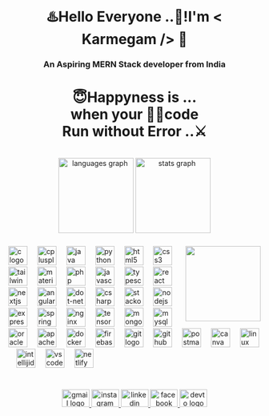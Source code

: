 <br clear="both">
<h1 align="center">♨️Hello Everyone ..👋!I'm < Karmegam /> 👑</h1>
<h3 align="center" style="color:'red'">An Aspiring MERN Stack developer from India</h3>


<h1 align="center">😇Happyness is ...<br>when your 🧑‍💻code <br>Run  without Error ..⚔️</h1>


<br clear="both">

<div align="center">
  <img src="https://github-readme-stats.vercel.app/api/top-langs?username=karmegamm&locale=en&hide_title=false&layout=compact&card_width=320&langs_count=5&theme=dracula&hide_border=false" height="150" alt="languages graph"  />
  <img src="https://github-readme-stats.vercel.app/api?username=karmegamm&hide_title=false&hide_rank=false&show_icons=true&include_all_commits=true&count_private=true&disable_animations=false&theme=dracula&locale=en&hide_border=false" height="150" alt="stats graph"  />
</div>

###

<img align="right" height="150" src="https://i.imgflip.com/65efzo.gif"  />

###

<div align="left">
  <img src="https://cdn.jsdelivr.net/gh/devicons/devicon/icons/c/c-original.svg" height="38" alt="c logo"  />
  <img width="12" />
  <img src="https://cdn.jsdelivr.net/gh/devicons/devicon/icons/cplusplus/cplusplus-original.svg" height="38" alt="cplusplus logo"  />
  <img width="12" />
  <img src="https://skillicons.dev/icons?i=java" height="38" alt="java logo"  />
  <img width="12" />
  <img src="https://cdn.jsdelivr.net/gh/devicons/devicon/icons/python/python-original.svg" height="38" alt="python logo"  />
  <img width="12" />
  <img src="https://cdn.jsdelivr.net/gh/devicons/devicon/icons/html5/html5-original.svg" height="38" alt="html5 logo"  />
  <img width="12" />
  <img src="https://cdn.jsdelivr.net/gh/devicons/devicon/icons/css3/css3-original.svg" height="38" alt="css3 logo"  />
  <img width="12" />
  <img src="https://skillicons.dev/icons?i=tailwind" height="38" alt="tailwindcss logo"  />
  <img width="12" />
  <img src="https://cdn.jsdelivr.net/gh/devicons/devicon/icons/materialui/materialui-original.svg" height="38" alt="materialui logo"  />
  <img width="12" />
  <img src="https://skillicons.dev/icons?i=php" height="38" alt="php logo"  />
  <img width="12" />
  <img src="https://skillicons.dev/icons?i=js" height="38" alt="javascript logo"  />
  <img width="12" />
  <img src="https://skillicons.dev/icons?i=ts" height="38" alt="typescript logo"  />
  <img width="12" />
  <img src="https://cdn.jsdelivr.net/gh/devicons/devicon/icons/react/react-original.svg" height="38" alt="react logo"  />
  <img width="12" />
  <img src="https://skillicons.dev/icons?i=nextjs" height="38" alt="nextjs logo"  />
  <img width="12" />
  <img src="https://cdn.jsdelivr.net/gh/devicons/devicon/icons/angularjs/angularjs-original.svg" height="38" alt="angularjs logo"  />
  <img width="12" />
  <img src="https://cdn.jsdelivr.net/gh/devicons/devicon/icons/dot-net/dot-net-original.svg" height="38" alt="dot-net logo"  />
  <img width="12" />
  <img src="https://cdn.jsdelivr.net/gh/devicons/devicon/icons/csharp/csharp-original.svg" height="38" alt="csharp logo"  />
  <img width="12" />
  <img src="https://skillicons.dev/icons?i=stackoverflow" height="38" alt="stackoverflow logo"  />
  <img width="12" />
  <img src="https://cdn.jsdelivr.net/gh/devicons/devicon/icons/nodejs/nodejs-original.svg" height="38" alt="nodejs logo"  />
  <img width="12" />
  <img src="https://skillicons.dev/icons?i=express" height="38" alt="express logo"  />
  <img width="12" />
  <img src="https://cdn.jsdelivr.net/gh/devicons/devicon/icons/spring/spring-original.svg" height="38" alt="spring logo"  />
  <img width="12" />
  <img src="https://cdn.simpleicons.org/nginx/009639" height="38" alt="nginx logo"  />
  <img width="12" />
  <img src="https://cdn.simpleicons.org/tensorflow/FF6F00" height="38" alt="tensorflow logo"  />
  <img width="12" />
  <img src="https://skillicons.dev/icons?i=mongodb" height="38" alt="mongodb logo"  />
  <img width="12" />
  <img src="https://skillicons.dev/icons?i=mysql" height="38" alt="mysql logo"  />
  <img width="12" />
  <img src="https://cdn.simpleicons.org/oracle/F80000" height="38" alt="oracle logo"  />
  <img width="12" />
  <img src="https://cdn.simpleicons.org/apache/D22128" height="38" alt="apache logo"  />
  <img width="12" />
  <img src="https://cdn.simpleicons.org/docker/2496ED" height="38" alt="docker logo"  />
  <img width="12" />
  <img src="https://skillicons.dev/icons?i=firebase" height="38" alt="firebase logo"  />
  <img width="12" />
  <img src="https://cdn.jsdelivr.net/gh/devicons/devicon/icons/git/git-original.svg" height="38" alt="git logo"  />
  <img width="12" />
  <img src="https://skillicons.dev/icons?i=github" height="38" alt="github logo"  />
  <img width="12" />
  <img src="https://cdn.simpleicons.org/postman/FF6C37" height="38" alt="postman logo"  />
  <img width="12" />
  <img src="https://cdn.simpleicons.org/canva/00C4CC" height="38" alt="canva logo"  />
  <img width="12" />
  <img src="https://skillicons.dev/icons?i=linux" height="38" alt="linux logo"  />
  <img width="12" />
  <img src="https://skillicons.dev/icons?i=idea" height="38" alt="intellijidea logo"  />
  <img width="12" />
  <img src="https://cdn.simpleicons.org/visualstudiocode/007ACC" height="38" alt="vscode logo"  />
  <img width="12" />
  <img src="https://cdn.simpleicons.org/netlify/00C7B7" height="38" alt="netlify logo"  />
</div>

###

<br clear="both">

<div align="center">
  <a href="mailto:karmegam232734@gmail.com" target="_blank">
    <img src="https://raw.githubusercontent.com/maurodesouza/profile-readme-generator/master/src/assets/icons/social/gmail/default.svg" width="55" height="35" alt="gmail logo"  />
  </a>
  <a href="https://www.instagram.com/ganeshmaran_143/" target="_blank">
    <img src="https://raw.githubusercontent.com/maurodesouza/profile-readme-generator/master/src/assets/icons/social/instagram/default.svg" width="55" height="35" alt="instagram logo"  />
  </a>
  <a href="https://www.linkedin.com/in/karmegamm/" target="_blank">
    <img src="https://raw.githubusercontent.com/maurodesouza/profile-readme-generator/master/src/assets/icons/social/linkedin/default.svg" width="55" height="35" alt="linkedin logo"  />
  </a>
  <a href="https://www.facebook.com/people/Kar-Megam/pfbid033mYz9K94oMkVmtmpvmaCNGFw1mSh5SV61QUnJKL92jiFZpVNC4BkitKQE79TH37bl/?mibextid=ZbWKwL" target="_blank">
    <img src="https://raw.githubusercontent.com/maurodesouza/profile-readme-generator/master/src/assets/icons/social/facebook/default.svg" width="55" height="35" alt="facebook logo"  />
  </a>
  <a href="https://dev.to/karmegamm" target="_blank">
    <img src="https://raw.githubusercontent.com/maurodesouza/profile-readme-generator/master/src/assets/icons/social/devto/default.svg" width="55" height="35" alt="devto logo"  />
  </a>
</div>

###

<p align="left"></p>

###

